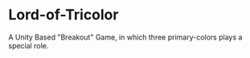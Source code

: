 # Lord-of-Tricolor
A Unity Based "Breakout" Game, in which three primary-colors plays a special role.
